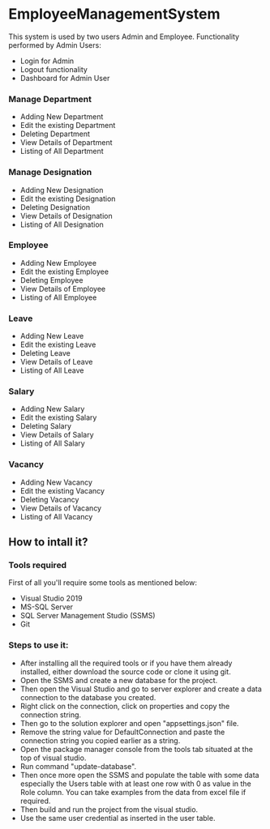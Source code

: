 # EmployeeManagementSystem

This system is used by two users Admin and Employee.
Functionality performed by Admin Users:
* Login for Admin
* Logout functionality
* Dashboard for Admin User

### Manage Department
*	Adding  New Department
*	Edit the existing  Department
*	Deleting Department
*	View Details of Department
*	Listing of All Department

### Manage Designation
*	Adding  New Designation
*	Edit the existing  Designation
*	Deleting Designation
*	View Details of Designation
*	Listing of All Designation

### Employee
*	Adding  New Employee
*	Edit the existing  Employee
*	Deleting Employee
*	View Details of Employee
*	Listing of All Employee

### Leave
*	Adding  New Leave
*	Edit the existing  Leave
*	Deleting Leave
*	View Details of Leave
*	Listing of All Leave

### Salary
*	Adding  New Salary
*	Edit the existing  Salary
*	Deleting Salary
*	View Details of Salary
*	Listing of All Salary

### Vacancy
*	Adding  New Vacancy
*	Edit the existing  Vacancy
*	Deleting Vacancy
*	View Details of Vacancy
*	Listing of All Vacancy


## How to intall it?

### Tools required
First of all you'll require some tools as mentioned below:
* Visual Studio 2019
* MS-SQL Server
* SQL Server Management Studio (SSMS)
* Git

### Steps to use it:
* After installing all the required tools or if you have them already installed, either download the source code or clone it using git.
* Open the SSMS and create a new database for the project.
* Then open the Visual Studio and go to server explorer and create a data connection to the database you created.
* Right click on the connection, click on properties and copy the connection string.
* Then go to the solution explorer and open "appsettings.json" file.
* Remove the string value for DefaultConnection and paste the connection string you copied earlier as a string.
* Open the package manager console from the tools tab situated at the top of visual studio.
* Run command "update-database".
* Then once more open the SSMS and populate the table with some data especially the Users table with at least one row with 0 as value in the Role column. You can take examples from the data from excel file if required. 
* Then build and run the project from the visual studio.
* Use the same user credential as inserted in the user table.

